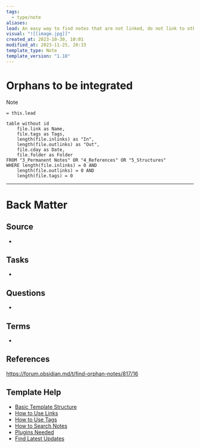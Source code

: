 ```yaml
---
tags:
  - type/note
aliases: 
lead: An easy way to find notes that are not linked, do not link to other notes and do not use tags.
visual: "![[image.jpg]]"
created_at: 2023-10-30, 10:01
modified_at: 2023-11-25, 20:33
template_type: Note
template_version: "1.18"
---
```

<!--  See "Template Help" below for using properties -->

# Orphans to be integrated

<!--  Main idea of my thoughts -->

> [!Note]
> `= this.lead`

<!-- Other content of my note  -->
```dataview
table without id 
	file.link as Name, 
	file.tags as Tags,
	length(file.inlinks) as "In",
	length(file.outlinks) as "Out",
	file.cday as Date,
	file.folder as Folder
FROM "3_Permanent Notes" OR "4_References" OR "5_Structures"
WHERE length(file.inlinks) = 0 AND 
	length(file.outlinks) = 0 AND
	length(file.tags) = 0
```

---
# Back Matter

## Source
<!-- Always keep a link to the source- --> 
- 

## Tasks
<!-- What remains to be done with this note? --> 
- 

## Questions
<!-- What remains for you to consider? --> 
- 

## Terms
<!-- Links to definition pages. -->
- 

## References
<!-- Links to pages not referenced in the content. -->
https://forum.obsidian.md/t/find-orphan-notes/817/16

## Template Help
<!-- Links to external help pages on GitHub. -->
- [Basic Template Structure](https://github.com/groepl/Obsidian-Templates#basic-template-structure)
- [How to Use Links](https://github.com/groepl/Obsidian-Templates#how-to-use-links)
- [How to Use Tags](https://github.com/groepl/Obsidian-Templates#how-to-use-tags)
- [How to Search Notes](https://github.com/groepl/Obsidian-Templates#how-to-search-notes)
- [Plugins Needed](https://github.com/groepl/Obsidian-Templates#obsidian-plugins-needed)
- [Find Latest Updates](https://github.com/groepl/Obsidian-Templates)
